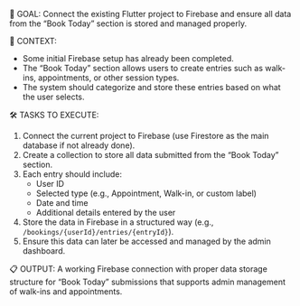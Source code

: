 🎯 GOAL:
Connect the existing Flutter project to Firebase and ensure all data from the “Book Today” section is stored and managed properly.

🧩 CONTEXT:
- Some initial Firebase setup has already been completed.
- The “Book Today” section allows users to create entries such as walk-ins, appointments, or other session types.
- The system should categorize and store these entries based on what the user selects.

🛠️ TASKS TO EXECUTE:
1. Connect the current project to Firebase (use Firestore as the main database if not already done).
2. Create a collection to store all data submitted from the “Book Today” section.
3. Each entry should include:
   - User ID
   - Selected type (e.g., Appointment, Walk-in, or custom label)
   - Date and time
   - Additional details entered by the user
4. Store the data in Firebase in a structured way (e.g., `/bookings/{userId}/entries/{entryId}`).
5. Ensure this data can later be accessed and managed by the admin dashboard.

📋 OUTPUT:
A working Firebase connection with proper data storage structure for “Book Today” submissions that supports admin management of walk-ins and appointments.
